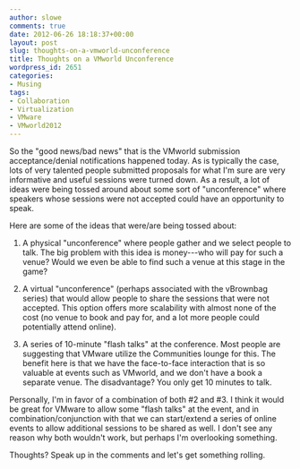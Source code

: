 ```yaml
---
author: slowe
comments: true
date: 2012-06-26 18:18:37+00:00
layout: post
slug: thoughts-on-a-vmworld-unconference
title: Thoughts on a VMworld Unconference
wordpress_id: 2651
categories:
- Musing
tags:
- Collaboration
- Virtualization
- VMware
- VMworld2012
---
```


So the "good news/bad news" that is the VMworld submission acceptance/denial notifications happened today. As is typically the case, lots of very talented people submitted proposals for what I'm sure are very informative and useful sessions were turned down. As a result, a lot of ideas were being tossed around about some sort of "unconference" where speakers whose sessions were not accepted could have an opportunity to speak.

Here are some of the ideas that were/are being tossed about:

1. A physical "unconference" where people gather and we select people to talk. The big problem with this idea is money---who will pay for such a venue? Would we even be able to find such a venue at this stage in the game?

2. A virtual "unconference" (perhaps associated with the vBrownbag series) that would allow people to share the sessions that were not accepted. This option offers more scalability with almost none of the cost (no venue to book and pay for, and a lot more people could potentially attend online).

3. A series of 10-minute "flash talks" at the conference. Most people are suggesting that VMware utilize the Communities lounge for this. The benefit here is that we have the face-to-face interaction that is so valuable at events such as VMworld, and we don't have a book a separate venue. The disadvantage? You only get 10 minutes to talk.

Personally, I'm in favor of a combination of both #2 and #3. I think it would be great for VMware to allow some "flash talks" at the event, and in combination/conjunction with that we can start/extend a series of online events to allow additional sessions to be shared as well. I don't see any reason why both wouldn't work, but perhaps I'm overlooking something.

Thoughts? Speak up in the comments and let's get something rolling.
